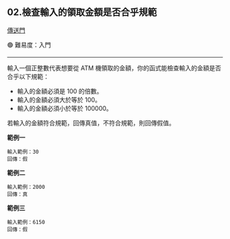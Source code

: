 ## 02.檢查輸入的領取金額是否合乎規範

[傳送門](https://wehelp.tw/coding/problem/2)

🟢 難易度：入門

---

輸入一個正整數代表想要從 ATM 機領取的金額，你的函式能檢查輸入的金額是否合乎以下規範：

- 輸入的金額必須是 100 的倍數。
- 輸入的金額必須大於等於 100。
- 輸入的金額必須小於等於 100000。

若輸入的金額符合規範，回傳真值，不符合規範，則回傳假值。

**範例一**

```
輸入範例：30
回傳：假
```

**範例二**

```
輸入範例：2000
回傳：真
```

**範例三**

```
輸入範例：6150
回傳：假
```
